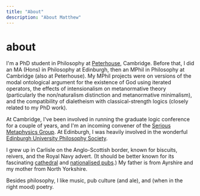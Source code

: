 ```yaml
---
title: "About"
description: "About Matthew"
---
```


# about

I'm a PhD student in Philosophy at [Peterhouse](https://www.pet.cam.ac.uk/), Cambridge. Before that, I did an MA (Hons) in Philosophy at Edinburgh, then an MPhil in Philosophy at Cambridge (also at Peterhouse). My MPhil projects were on versions of the modal ontological argument for the existence of God using iterated operators, the effects of intensionalism on metanormative theory (particularly the non/naturalism distinction and metanormative minimalism), and the compatibility of dialetheism with classical-strength logics (closely related to my PhD work).

At Cambridge, I've been involved in running the graduate logic conference for a couple of years, and I'm an incoming convener of the [Serious Metaphysics Group](https://www.phil.cam.ac.uk/seminars-phil/SMG). At Edinburgh, I was heavily involved in the wonderful [Edinburgh University Philosophy Society](https://www.euphilsoc.com/).

I grew up in Carlisle on the Anglo-Scottish border, known for biscuits, reivers, and the Royal Navy advert. (It should be better known for its fascinating [cathedral](https://carlislecathedral.org.uk/history/) and [nationalised pubs](https://thestatemanagementstory.org/).) My father is from Ayrshire and my mother from North Yorkshire.

Besides philosophy, I like music, pub culture (and ale), and (when in the right mood) poetry.